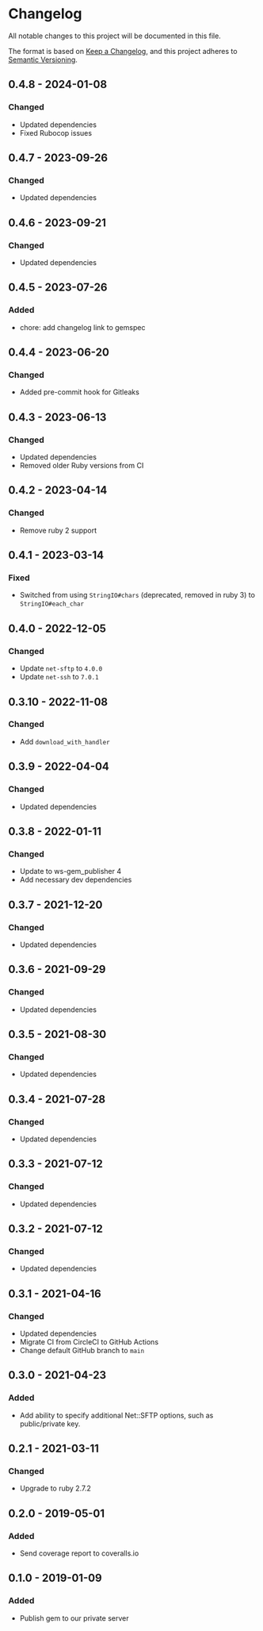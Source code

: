 # Changelog
All notable changes to this project will be documented in this file.

The format is based on [Keep a Changelog](https://keepachangelog.com/en/1.0.0/),
and this project adheres to [Semantic Versioning](https://semver.org/spec/v2.0.0.html).

## 0.4.8 - 2024-01-08
### Changed
- Updated dependencies
- Fixed Rubocop issues

## 0.4.7 - 2023-09-26
### Changed
- Updated dependencies

## 0.4.6 - 2023-09-21
### Changed
- Updated dependencies

## 0.4.5 - 2023-07-26
### Added
- chore: add changelog link to gemspec

## 0.4.4 - 2023-06-20
### Changed
- Added pre-commit hook for Gitleaks

## 0.4.3 - 2023-06-13
### Changed
- Updated dependencies
- Removed older Ruby versions from CI

## 0.4.2 - 2023-04-14
### Changed
- Remove ruby 2 support

## 0.4.1 - 2023-03-14
### Fixed
- Switched from using `StringIO#chars` (deprecated, removed in ruby 3) to `StringIO#each_char`

## 0.4.0 - 2022-12-05
### Changed
- Update `net-sftp` to `4.0.0`
- Update `net-ssh` to `7.0.1`

## 0.3.10 - 2022-11-08
### Changed
- Add `download_with_handler`

## 0.3.9 - 2022-04-04
### Changed
- Updated dependencies

## 0.3.8 - 2022-01-11
### Changed
- Update to ws-gem_publisher 4
- Add necessary dev dependencies

## 0.3.7 - 2021-12-20
### Changed
- Updated dependencies

## 0.3.6 - 2021-09-29
### Changed
- Updated dependencies

## 0.3.5 - 2021-08-30
### Changed
- Updated dependencies

## 0.3.4 - 2021-07-28
### Changed
- Updated dependencies

## 0.3.3 - 2021-07-12
### Changed
- Updated dependencies

## 0.3.2 - 2021-07-12
### Changed
- Updated dependencies

## 0.3.1 - 2021-04-16
### Changed
- Updated dependencies
- Migrate CI from CircleCI to GitHub Actions
- Change default GitHub branch to `main`

## 0.3.0 - 2021-04-23
### Added
- Add ability to specify additional Net::SFTP options, such as public/private key.

## 0.2.1 - 2021-03-11
### Changed
- Upgrade to ruby 2.7.2

## 0.2.0 - 2019-05-01
### Added
- Send coverage report to coveralls.io

## 0.1.0 - 2019-01-09
### Added
- Publish gem to our private server
